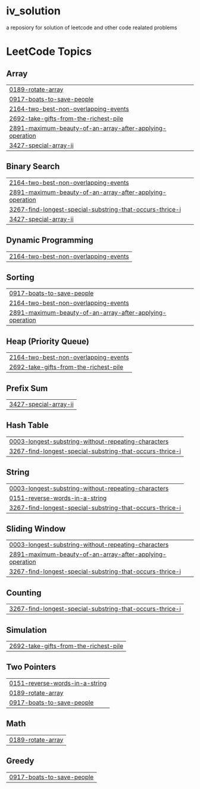 # iv_solution
a reposiory for solution of leetcode and other code realated problems

<!---LeetCode Topics Start-->
# LeetCode Topics
## Array
|  |
| ------- |
| [0189-rotate-array](https://github.com/Mafiv/Competitive-Programing-Solutions-Stack/tree/master/0189-rotate-array) |
| [0917-boats-to-save-people](https://github.com/Mafiv/Competitive-Programing-Solutions-Stack/tree/master/0917-boats-to-save-people) |
| [2164-two-best-non-overlapping-events](https://github.com/Mafiv/Competitive-Programing-Solutions-Stack/tree/master/2164-two-best-non-overlapping-events) |
| [2692-take-gifts-from-the-richest-pile](https://github.com/Mafiv/Competitive-Programing-Solutions-Stack/tree/master/2692-take-gifts-from-the-richest-pile) |
| [2891-maximum-beauty-of-an-array-after-applying-operation](https://github.com/Mafiv/Competitive-Programing-Solutions-Stack/tree/master/2891-maximum-beauty-of-an-array-after-applying-operation) |
| [3427-special-array-ii](https://github.com/Mafiv/Competitive-Programing-Solutions-Stack/tree/master/3427-special-array-ii) |
## Binary Search
|  |
| ------- |
| [2164-two-best-non-overlapping-events](https://github.com/Mafiv/Competitive-Programing-Solutions-Stack/tree/master/2164-two-best-non-overlapping-events) |
| [2891-maximum-beauty-of-an-array-after-applying-operation](https://github.com/Mafiv/Competitive-Programing-Solutions-Stack/tree/master/2891-maximum-beauty-of-an-array-after-applying-operation) |
| [3267-find-longest-special-substring-that-occurs-thrice-i](https://github.com/Mafiv/Competitive-Programing-Solutions-Stack/tree/master/3267-find-longest-special-substring-that-occurs-thrice-i) |
| [3427-special-array-ii](https://github.com/Mafiv/Competitive-Programing-Solutions-Stack/tree/master/3427-special-array-ii) |
## Dynamic Programming
|  |
| ------- |
| [2164-two-best-non-overlapping-events](https://github.com/Mafiv/Competitive-Programing-Solutions-Stack/tree/master/2164-two-best-non-overlapping-events) |
## Sorting
|  |
| ------- |
| [0917-boats-to-save-people](https://github.com/Mafiv/Competitive-Programing-Solutions-Stack/tree/master/0917-boats-to-save-people) |
| [2164-two-best-non-overlapping-events](https://github.com/Mafiv/Competitive-Programing-Solutions-Stack/tree/master/2164-two-best-non-overlapping-events) |
| [2891-maximum-beauty-of-an-array-after-applying-operation](https://github.com/Mafiv/Competitive-Programing-Solutions-Stack/tree/master/2891-maximum-beauty-of-an-array-after-applying-operation) |
## Heap (Priority Queue)
|  |
| ------- |
| [2164-two-best-non-overlapping-events](https://github.com/Mafiv/Competitive-Programing-Solutions-Stack/tree/master/2164-two-best-non-overlapping-events) |
| [2692-take-gifts-from-the-richest-pile](https://github.com/Mafiv/Competitive-Programing-Solutions-Stack/tree/master/2692-take-gifts-from-the-richest-pile) |
## Prefix Sum
|  |
| ------- |
| [3427-special-array-ii](https://github.com/Mafiv/Competitive-Programing-Solutions-Stack/tree/master/3427-special-array-ii) |
## Hash Table
|  |
| ------- |
| [0003-longest-substring-without-repeating-characters](https://github.com/Mafiv/Competitive-Programing-Solutions-Stack/tree/master/0003-longest-substring-without-repeating-characters) |
| [3267-find-longest-special-substring-that-occurs-thrice-i](https://github.com/Mafiv/Competitive-Programing-Solutions-Stack/tree/master/3267-find-longest-special-substring-that-occurs-thrice-i) |
## String
|  |
| ------- |
| [0003-longest-substring-without-repeating-characters](https://github.com/Mafiv/Competitive-Programing-Solutions-Stack/tree/master/0003-longest-substring-without-repeating-characters) |
| [0151-reverse-words-in-a-string](https://github.com/Mafiv/Competitive-Programing-Solutions-Stack/tree/master/0151-reverse-words-in-a-string) |
| [3267-find-longest-special-substring-that-occurs-thrice-i](https://github.com/Mafiv/Competitive-Programing-Solutions-Stack/tree/master/3267-find-longest-special-substring-that-occurs-thrice-i) |
## Sliding Window
|  |
| ------- |
| [0003-longest-substring-without-repeating-characters](https://github.com/Mafiv/Competitive-Programing-Solutions-Stack/tree/master/0003-longest-substring-without-repeating-characters) |
| [2891-maximum-beauty-of-an-array-after-applying-operation](https://github.com/Mafiv/Competitive-Programing-Solutions-Stack/tree/master/2891-maximum-beauty-of-an-array-after-applying-operation) |
| [3267-find-longest-special-substring-that-occurs-thrice-i](https://github.com/Mafiv/Competitive-Programing-Solutions-Stack/tree/master/3267-find-longest-special-substring-that-occurs-thrice-i) |
## Counting
|  |
| ------- |
| [3267-find-longest-special-substring-that-occurs-thrice-i](https://github.com/Mafiv/Competitive-Programing-Solutions-Stack/tree/master/3267-find-longest-special-substring-that-occurs-thrice-i) |
## Simulation
|  |
| ------- |
| [2692-take-gifts-from-the-richest-pile](https://github.com/Mafiv/Competitive-Programing-Solutions-Stack/tree/master/2692-take-gifts-from-the-richest-pile) |
## Two Pointers
|  |
| ------- |
| [0151-reverse-words-in-a-string](https://github.com/Mafiv/Competitive-Programing-Solutions-Stack/tree/master/0151-reverse-words-in-a-string) |
| [0189-rotate-array](https://github.com/Mafiv/Competitive-Programing-Solutions-Stack/tree/master/0189-rotate-array) |
| [0917-boats-to-save-people](https://github.com/Mafiv/Competitive-Programing-Solutions-Stack/tree/master/0917-boats-to-save-people) |
## Math
|  |
| ------- |
| [0189-rotate-array](https://github.com/Mafiv/Competitive-Programing-Solutions-Stack/tree/master/0189-rotate-array) |
## Greedy
|  |
| ------- |
| [0917-boats-to-save-people](https://github.com/Mafiv/Competitive-Programing-Solutions-Stack/tree/master/0917-boats-to-save-people) |
<!---LeetCode Topics End-->